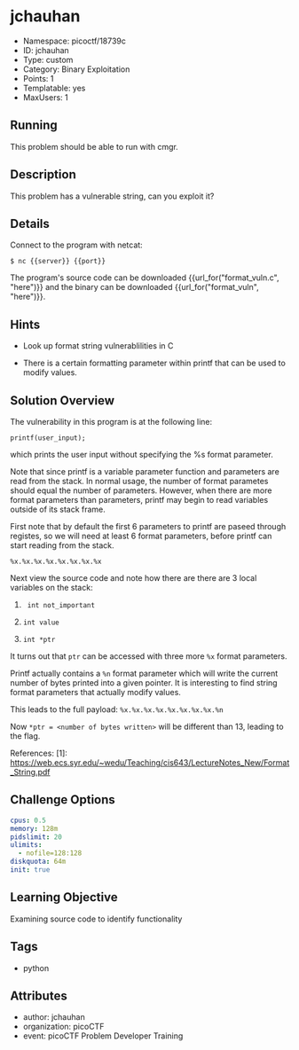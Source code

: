 # jchauhan

- Namespace: picoctf/18739c
- ID: jchauhan
- Type: custom
- Category: Binary Exploitation
- Points: 1
- Templatable: yes
- MaxUsers: 1

## Running

This problem should be able to run with cmgr.

## Description

This problem has a vulnerable string, can you exploit it?

## Details

Connect to the program with netcat:

`$ nc {{server}} {{port}}`

The program's source code can be downloaded {{url_for("format_vuln.c", "here")}} and the binary can be downloaded {{url_for("format_vuln", "here")}}.

## Hints

- Look up format string vulnerablilities in C

- There is a certain formatting parameter within printf that can be used to modify values.

## Solution Overview

The vulnerability in this program is at the following line: 

`printf(user_input);`

which prints the user input without specifying the %s format parameter.

Note that since printf is a variable parameter function and parameters are read from the stack. In normal usage, the number of format parametes should equal the number of parameters. However, when there are more format parameters than parameters, printf may begin to read variables outside of its stack frame.

First note that by default the first 6 parameters to printf are paseed through registes, so we will need at least 6 format parameters, before printf can start reading from the stack.

`%x.%x.%x.%x.%x.%x.%x.%x`

Next view the source code and note how there are there are 3 local variables on the stack:

1. ` int not_important`

2. `int value`

3. `int *ptr`

It turns out that `ptr` can be accessed with three more `%x` format parameters.

Printf actually contains a `%n` format parameter which will write the current number of bytes printed into a given pointer. It is interesting to find string format parameters that actually modify values. 

This leads to the full payload:
`%x.%x.%x.%x.%x.%x.%x.%x.%n`

Now `*ptr = <number of bytes written>` will be different than 13, leading to the flag.



References:
[1]: https://web.ecs.syr.edu/~wedu/Teaching/cis643/LectureNotes_New/Format_String.pdf

## Challenge Options

```yaml
cpus: 0.5
memory: 128m
pidslimit: 20
ulimits:
  - nofile=128:128
diskquota: 64m
init: true
```

## Learning Objective

Examining source code to identify functionality

## Tags

- python

## Attributes

- author: jchauhan
- organization: picoCTF
- event: picoCTF Problem Developer Training
